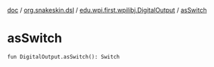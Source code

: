 [doc](../../index.md) / [org.snakeskin.dsl](../index.md) / [edu.wpi.first.wpilibj.DigitalOutput](index.md) / [asSwitch](./as-switch.md)

# asSwitch

`fun DigitalOutput.asSwitch(): Switch`